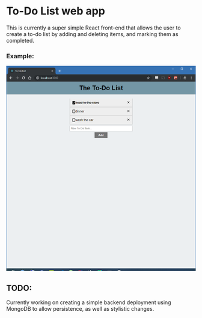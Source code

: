 # To-Do List web app
This is currently a super simple React front-end that allows the user to create a to-do list by adding and deleting items, and marking them as completed.

### Example:
![Screenshot](./docs/img/screen.png)

## TODO:
Currently working on creating a simple backend deployment using MongoDB to allow persistence, as well as stylistic changes.